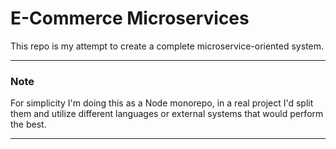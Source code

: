 # E-Commerce Microservices

This repo is my attempt to create a complete microservice-oriented system.

---
### Note
For simplicity I'm doing this as a Node monorepo, in a real project I'd split them and utilize different
languages or external systems that would perform the best.

-----